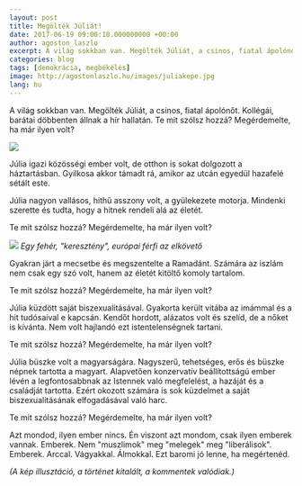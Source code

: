 ```yaml
---
layout: post
title: Megölték Júliát!
date: 2017-06-19 09:00:18.000000000 +00:00
author: agoston_laszlo
excerpt: A világ sokkban van. Megölték Júliát, a csinos, fiatal ápolónőt. Kollégái, barátai döbbenten állnak a hír hallatán. Te mit szólsz hozzá? Megérdemelte, ha már ilyen volt?
categories: blog
tags: [demokrácia, megbékélés]
image: http://agostonlaszlo.hu/images/juliakepe.jpg
lang: hu
---
```

A világ sokkban van. Megölték Júliát, a csinos, fiatal ápolónőt. Kollégái, barátai döbbenten állnak a hír hallatán. Te mit szólsz hozzá? Megérdemelte, ha már ilyen volt?

![](http://agostonlaszlo.hu/images/juliakepe.jpg)

Júlia igazi közösségi ember volt, de otthon is sokat dolgozott a háztartásban. Gyilkosa akkor támadt rá, amikor az utcán egyedül hazafelé sétált este.

Júlia nagyon vallásos, hithű asszony volt, a gyülekezete motorja. Mindenki szerette és tudta, hogy a hitnek rendeli alá az életét.

Te mit szólsz hozzá? Megérdemelte, ha már ilyen volt?

![](http://agostonlaszlo.hu/images/muszlimterror.jpg)
*Egy fehér, "keresztény", európai férfi az elkövető*

Gyakran járt a mecsetbe és megszentelte a Ramadánt. Számára az iszlám nem csak egy szó volt, hanem az életét kitöltő komoly tartalom.

Te mit szólsz hozzá? Megérdemelte, ha már ilyen volt?

Júlia küzdött saját biszexualitásával. Gyakorta került vitába az imámmal és a hit tudósaival e kapcsán. Kendőt hordott, alázatos volt és szelíd, de a nőket is kívánta. Nem volt hajlandó ezt istentelenségnek tartani.

Te mit szólsz hozzá? Megérdemelte, ha már ilyen volt?

Júlia büszke volt a magyarságára. Nagyszerű, tehetséges, erős és büszke népnek tartotta a magyart. Alapvetően konzervatív beállítottságú ember lévén a legfontosabbnak az Istennek való megfelelést, a hazáját és a családját tartotta. Ezért okozott számára is sok küzdelmet a saját biszexualitásának elfogadásával való harc.

Te mit szólsz hozzá? Megérdemelte, ha már ilyen volt?

Azt mondod, ilyen ember nincs. Én viszont azt mondom, csak ilyen emberek vannak. Emberek. Nem "muszlimok" meg "melegek" meg "liberálisok". Emberek. Arccal. Vágyakkal. Álmokkal. Ezt baromi jó lenne, ha megértenéd.

*(A kép illusztáció, a történet kitalált, a kommentek valódiak.)*



